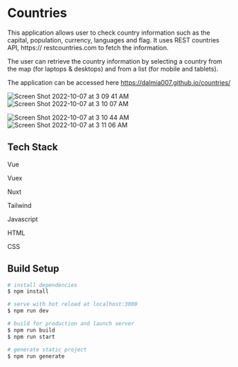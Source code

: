 # Countries

This application allows user to check country information such as the capital, population, currency, languages and flag. It uses REST countries API, https:// restcountries.com to fetch the information.

The user can retrieve the country information by selecting a country from the map (for laptops & desktops) and from a list (for mobile and tablets).

The application can be accessed here https://dalmia007.github.io/countries/

![Screen Shot 2022-10-07 at 3 09 41 AM](https://user-images.githubusercontent.com/52538845/194423527-7138c4b8-2bd0-424d-8cc2-c6d581e5d765.png)
![Screen Shot 2022-10-07 at 3 10 07 AM](https://user-images.githubusercontent.com/52538845/194423570-8fe8c684-9238-4712-bc1e-7921328bf709.png)

![Screen Shot 2022-10-07 at 3 10 44 AM](https://user-images.githubusercontent.com/52538845/194423669-749d3296-bf43-4a2f-a6e8-d3d280d37b42.png)
![Screen Shot 2022-10-07 at 3 11 06 AM](https://user-images.githubusercontent.com/52538845/194423721-ee774379-57f4-4808-9ba4-b8729f92a99b.png)


## Tech Stack

Vue 

Vuex

Nuxt

Tailwind

Javascript

HTML

CSS

## Build Setup

```bash
# install dependencies
$ npm install

# serve with hot reload at localhost:3000
$ npm run dev

# build for production and launch server
$ npm run build
$ npm run start

# generate static project
$ npm run generate
```



